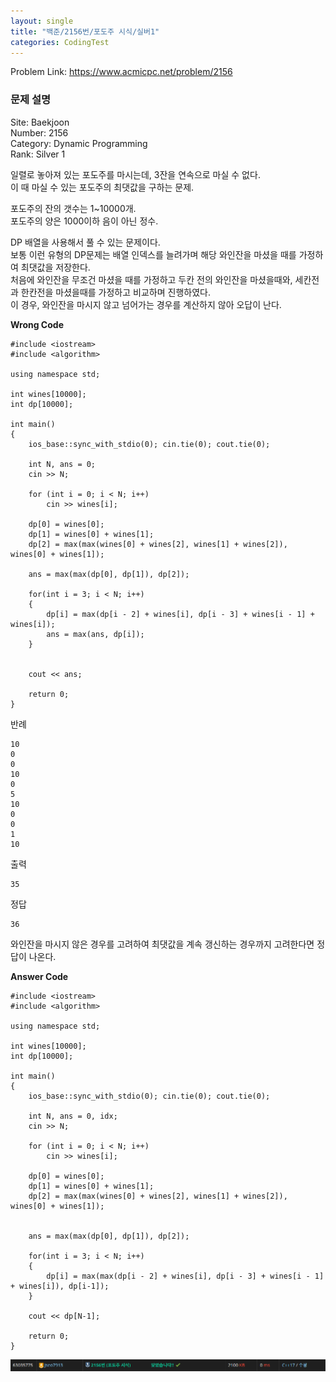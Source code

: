 ```yaml
---
layout: single
title: "백준/2156번/포도주 시식/실버1"
categories: CodingTest
---
```


Problem Link: <https://www.acmicpc.net/problem/2156>

### 문제 설명
Site: Baekjoon   
Number: 2156   
Category: Dynamic Programming   
Rank: Silver 1

일렬로 놓아져 있는 포도주를 마시는데, 3잔을 연속으로 마실 수 없다.   
이 때 마실 수 있는 포도주의 최댓값을 구하는 문제.

포도주의 잔의 갯수는 1~10000개.   
포도주의 양은 1000이하 음이 아닌 정수.

DP 배열을 사용해서 풀 수 있는 문제이다.   
보통 이런 유형의 DP문제는 배열 인덱스를 늘려가며 해당 와인잔을 마셨을 때를 가정하여 최댓값을 저장한다.   
처음에 와인잔을 무조건 마셨을 때를 가정하고 두칸 전의 와인잔을 마셨을때와, 세칸전과 한칸전을 마셨을때를 가정하고 비교하며 진행하였다.   
이 경우, 와인잔을 마시지 않고 넘어가는 경우를 계산하지 않아 오답이 난다.

**Wrong Code**
```
#include <iostream>
#include <algorithm>

using namespace std;

int wines[10000];
int dp[10000];

int main()
{
	ios_base::sync_with_stdio(0); cin.tie(0); cout.tie(0);

	int N, ans = 0;
	cin >> N;

	for (int i = 0; i < N; i++)
		cin >> wines[i];

	dp[0] = wines[0];
	dp[1] = wines[0] + wines[1];
	dp[2] = max(max(wines[0] + wines[2], wines[1] + wines[2]), wines[0] + wines[1]);

	ans = max(max(dp[0], dp[1]), dp[2]);

	for(int i = 3; i < N; i++)
	{
		dp[i] = max(dp[i - 2] + wines[i], dp[i - 3] + wines[i - 1] + wines[i]);
		ans = max(ans, dp[i]);
	}


	cout << ans;

	return 0;
}
```

반례   

    10   
    0   
    0   
    10   
    0   
    5   
    10   
    0   
    0   
    1   
    10   

출력   

    35

정답   

    36

와인잔을 마시지 않은 경우를 고려하여 최댓값을 계속 갱신하는 경우까지 고려한다면 정답이 나온다.

**Answer Code**
```
#include <iostream>
#include <algorithm>

using namespace std;

int wines[10000];
int dp[10000];

int main()
{
	ios_base::sync_with_stdio(0); cin.tie(0); cout.tie(0);

	int N, ans = 0, idx;
	cin >> N;

	for (int i = 0; i < N; i++)
		cin >> wines[i];

	dp[0] = wines[0];
	dp[1] = wines[0] + wines[1];
	dp[2] = max(max(wines[0] + wines[2], wines[1] + wines[2]), wines[0] + wines[1]);


	ans = max(max(dp[0], dp[1]), dp[2]);

	for(int i = 3; i < N; i++)
	{
		dp[i] = max(max(dp[i - 2] + wines[i], dp[i - 3] + wines[i - 1] + wines[i]), dp[i-1]);
	}

	cout << dp[N-1];

	return 0;
}
```

![백준2156번](/assets/images/CodingTest/백준2156번.PNG)
